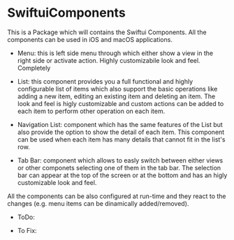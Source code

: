 # SwiftuiComponents

This is a Package which will contains the Swiftui Components. All the components can be used in iOS and macOS applications.

- Menu: this is left side menu through which either show a view in the right side or activate action. Highly customizabile look and feel. Completely 

- List: this component provides you a full functional and highly configurable list of items which also support the basic operations like adding a new item, editing an existing      item and deleting an item. The look and feel is higly customizable and custom actions can be added to each item to perform other operation on each item.

- Navigation List: component which has the same features of the List but also provide the option to show the detail of each item. This component can be used when each item has many details that cannot fit in the list's row.</li>

- Tab Bar: component which allows to easly switch between either views or other componets selecting one of them in the tab bar. The selection bar can appear at the top of the screen or at the bottom and has an higly customizable look and feel.

All the components can be also configured at run-time and they react to the changes (e.g. menu items can be dinamically added/removed).

- ToDo:

- To Fix:

